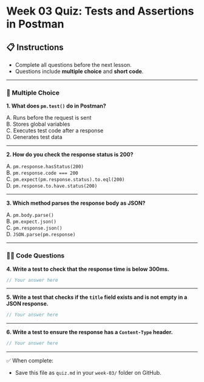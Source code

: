 # Week 03 Quiz: Tests and Assertions in Postman

## 📋 Instructions
- Complete all questions before the next lesson.
- Questions include **multiple choice** and **short code**.

---

### 🧠 Multiple Choice

**1. What does `pm.test()` do in Postman?**

A. Runs before the request is sent  
B. Stores global variables  
C. Executes test code after a response  
D. Generates test data

---

**2. How do you check the response status is 200?**

A. `pm.response.hasStatus(200)`  
B. `pm.response.code === 200`  
C. `pm.expect(pm.response.status).to.eql(200)`  
D. `pm.response.to.have.status(200)`

---

**3. Which method parses the response body as JSON?**

A. `pm.body.parse()`  
B. `pm.expect.json()`  
C. `pm.response.json()`  
D. `JSON.parse(pm.response)`

---

### 🧑‍💻 Code Questions

**4. Write a test to check that the response time is below 300ms.**

```javascript
// Your answer here
```

---

**5. Write a test that checks if the `title` field exists and is not empty in a JSON response.**

```javascript
// Your answer here
```

---

**6. Write a test to ensure the response has a `Content-Type` header.**

```javascript
// Your answer here
```

---

✅ When complete:
- Save this file as `quiz.md` in your `week-03/` folder on GitHub.

